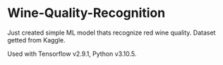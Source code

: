 # Wine-Quality-Recognition
Just created simple ML model thats recognize red wine quality. Dataset getted from Kaggle.

Used with Tensorflow v2.9.1, Python v3.10.5.
